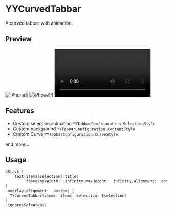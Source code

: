 # YYCurvedTabbar

A curved tabbar with animation.

## Preview

![iPhone8](https://https://github.com/ChuanqingYang/YYCurvedTabbar/iPhone-8.png)
![iPhone14](https://https://github.com/ChuanqingYang/YYCurvedTabbar/iPhone-14.png)
![Video](https://https://github.com/ChuanqingYang/YYCurvedTabbar/animation.mp4)

## Features
- Custom selection animation `YYTabbarConfiguration.SelectionStyle`
- Custom background `YYTabbarConfiguration.ContentStyle`
- Custom Curve `YYTabbarConfiguration.CurveStyle`

and more...

## Usage
``` swift
VStack {
    Text(items[selection].title)
        .frame(maxWidth: .infinity,maxHeight: .infinity,alignment: .center)
}
.overlay(alignment: .bottom) {
  YYCurvedTabbar(items: items, selection: $selection)
}
.ignoresSafeArea()
```

